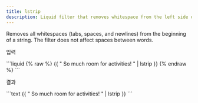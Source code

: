 ```yaml
---
title: lstrip
description: Liquid filter that removes whitespace from the left side of a string.
---
```


Removes all whitespaces (tabs, spaces, and newlines) from the beginning of a string. The filter does not affect spaces between words.

<p class="code-label">입력</p>
```liquid
{% raw %}
{{ "          So much room for activities!          " | lstrip }}
{% endraw %}
```

<p class="code-label">결과</p>
```text
{{ "          So much room for activities!          " | lstrip }}
```
